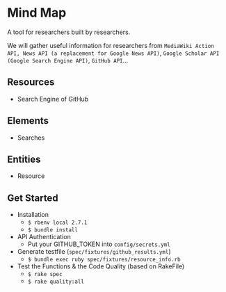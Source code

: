 # Mind Map

A tool for researchers built by researchers.

We will gather useful information for researchers from `MediaWiki Action API, News API (a replacement for Google News API)`, `Google Scholar API (Google Search Engine API)`, `GitHub API`...



## Resources

* Search Engine of GitHub


## Elements

* Searches


## Entities

* Resource


## Get Started

* Installation
  * `$ rbenv local 2.7.1`
  * `$ bundle install`
* API Authentication
  * Put your GITHUB_TOKEN into `config/secrets.yml`
* Generate testfile (`spec/fixtures/github_results.yml`)
  * `$ bundle exec ruby spec/fixtures/resource_info.rb`
* Test the Functions & the Code Quality (based on RakeFile)
  * `$ rake spec`
  * `$ rake quality:all`

